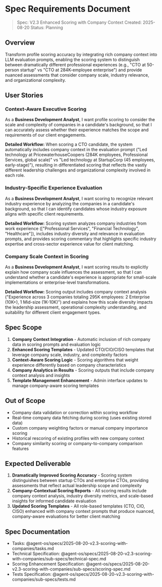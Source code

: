 # Spec Requirements Document

> Spec: V2.3 Enhanced Scoring with Company Context
> Created: 2025-08-20
> Status: Planning

## Overview

Transform profile scoring accuracy by integrating rich company context into LLM evaluation prompts, enabling the scoring system to distinguish between dramatically different professional experiences (e.g., "CTO at 50-person startup" vs "CTO at 284K-employee enterprise") and provide nuanced assessments that consider company scale, industry relevance, and organizational complexity.

## User Stories

### Context-Aware Executive Scoring

As a **Business Development Analyst**, I want profile scoring to consider the scale and complexity of companies in a candidate's background, so that I can accurately assess whether their experience matches the scope and requirements of our client engagements.

**Detailed Workflow:** When scoring a CTO candidate, the system automatically includes company context in the evaluation prompt ("Led technology at PricewaterhouseCoopers (284K employees, Professional Services, global scale)" vs "Led technology at StartupCorp (45 employees, early-stage)"), resulting in differentiated scoring that reflects the vastly different leadership challenges and organizational complexity involved in each role.

### Industry-Specific Experience Evaluation

As a **Business Development Analyst**, I want scoring to recognize relevant industry experience by analyzing the companies in a candidate's background, so that I can identify candidates whose industry exposure aligns with specific client requirements.

**Detailed Workflow:** Scoring system analyzes company industries from work experience (["Professional Services", "Financial Technology", "Healthcare"]), includes industry diversity and relevance in evaluation prompts, and provides scoring commentary that highlights specific industry expertise and cross-sector experience value for client matching.

### Company Scale Context in Scoring

As a **Business Development Analyst**, I want scoring results to explicitly explain how company scale influences the assessment, so that I can understand whether a candidate's experience is appropriate for small-scale implementations or enterprise-level transformations.

**Detailed Workflow:** Scoring output includes company context analysis ("Experience across 3 companies totaling 295K employees: 2 Enterprise (10K+), 1 Mid-size (1K-10K)") and explains how this scale diversity impacts the leadership assessment, operational complexity understanding, and suitability for different client engagement types.

## Spec Scope

1. **Company Context Integration** - Automatic inclusion of rich company data in scoring prompts and evaluation logic
2. **Enhanced Scoring Templates** - Updated CTO/CIO/CISO templates that leverage company scale, industry, and complexity factors
3. **Context-Aware Scoring Logic** - Scoring algorithms that weight experience differently based on company characteristics
4. **Company Analytics in Results** - Scoring outputs that include company context analysis and insights
5. **Template Management Enhancement** - Admin interface updates to manage company-aware scoring templates

## Out of Scope

- Company data validation or correction within scoring workflow
- Real-time company data fetching during scoring (uses existing stored data)
- Custom company weighting factors or manual company importance scoring
- Historical rescoring of existing profiles with new company context
- Company similarity scoring or company-to-company comparison features

## Expected Deliverable

1. **Dramatically Improved Scoring Accuracy** - Scoring system distinguishes between startup CTOs and enterprise CTOs, providing assessments that reflect actual leadership scope and complexity
2. **Company-Contextual Scoring Reports** - All scoring results include company context analysis, industry diversity metrics, and scale-based insights for informed candidate evaluation
3. **Updated Scoring Templates** - All role-based templates (CTO, CIO, CISO) enhanced with company context prompts that produce nuanced, company-aware evaluations for better client matching

## Spec Documentation

- Tasks: @agent-os/specs/2025-08-20-v2.3-scoring-with-companies/tasks.md  
- Technical Specification: @agent-os/specs/2025-08-20-v2.3-scoring-with-companies/sub-specs/technical-spec.md
- Scoring Enhancement Specification: @agent-os/specs/2025-08-20-v2.3-scoring-with-companies/sub-specs/scoring-spec.md
- Tests Specification: @agent-os/specs/2025-08-20-v2.3-scoring-with-companies/sub-specs/tests.md
